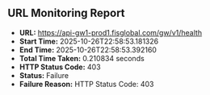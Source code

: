 ## URL Monitoring Report

- **URL:** https://api-gw1-prod1.fisglobal.com/gw/v1/health
- **Start Time:** 2025-10-26T22:58:53.181326
- **End Time:** 2025-10-26T22:58:53.392160
- **Total Time Taken:** 0.210834 seconds
- **HTTP Status Code:** 403
- **Status:** Failure
- **Failure Reason:** HTTP Status Code: 403
